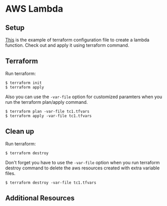 # AWS Lambda
## Setup
[This](https://github.com/Young-ook/terraform-aws-lambda/blob/main/examples/lambda/main.tf) is the example of terraform configuration file to create a lambda function. Check out and apply it using terraform command.

## Terraform
Run terraform:
```
$ terraform init
$ terraform apply
```
Also you can use the `-var-file` option for customized paramters when you run the terraform plan/apply command.
```
$ terraform plan -var-file tc1.tfvars
$ terraform apply -var-file tc1.tfvars
```

## Clean up
Run terraform:
```
$ terraform destroy
```
Don't forget you have to use the `-var-file` option when you run terraform destroy command to delete the aws resources created with extra variable files.
```
$ terraform destroy -var-file tc1.tfvars
```

## Additional Resources
